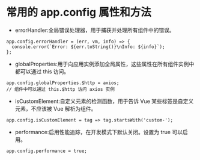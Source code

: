 # 常用的 app.config 属性和方法

- errorHandler:全局错误处理器，用于捕获并处理所有组件中的错误。

```
app.config.errorHandler = (err, vm, info) => {
  console.error(`Error: ${err.toString()}\nInfo: ${info}`);
};
```

- globalProperties:用于向应用实例添加全局属性，这些属性在所有组件实例中都可以通过 this 访问。

```
app.config.globalProperties.$http = axios;
// 组件中可以通过 this.$http 访问 axios 实例
```

- isCustomElement:自定义元素的检测函数，用于告诉 Vue 某些标签是自定义元素，不应该被 Vue 解析为组件。

```
app.config.isCustomElement = tag => tag.startsWith('custom-');
```

- performance:启用性能追踪，在开发模式下默认关闭。设置为 true 可以启用。

```
app.config.performance = true;
```

